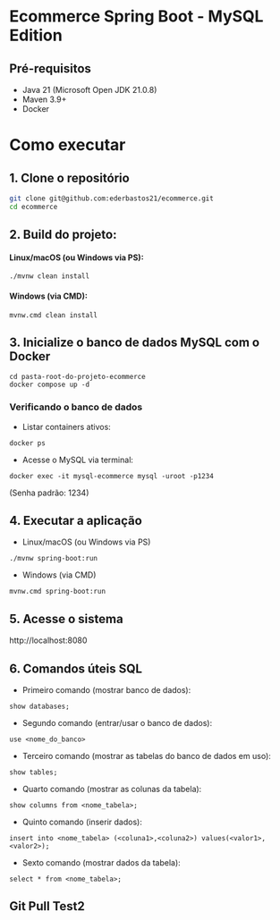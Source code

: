 # Ecommerce Spring Boot - MySQL Edition

## Pré-requisitos
- Java 21 (Microsoft Open JDK 21.0.8)
- Maven 3.9+
- Docker

# Como executar

## 1. Clone o repositório
```bash
git clone git@github.com:ederbastos21/ecommerce.git
cd ecommerce
```

## 2. Build do projeto:

#### Linux/macOS (ou Windows via PS):
    ./mvnw clean install

#### Windows (via CMD):
    mvnw.cmd clean install

## 3. Inicialize o banco de dados MySQL com o Docker
```
cd pasta-root-do-projeto-ecommerce
docker compose up -d
```
### Verificando o banco de dados

- Listar containers ativos:
```
docker ps
```

- Acesse o MySQL via terminal:
```
docker exec -it mysql-ecommerce mysql -uroot -p1234
```

(Senha padrão: 1234)

## 4. Executar a aplicação

- Linux/macOS (ou Windows via PS)
```
./mvnw spring-boot:run
```

- Windows (via CMD)
```
mvnw.cmd spring-boot:run
```

## 5. Acesse o sistema

http://localhost:8080

## 6. Comandos úteis SQL

- Primeiro comando (mostrar banco de dados):
```
show databases;
```

- Segundo comando (entrar/usar o banco de dados):
```
use <nome_do_banco>
```

- Terceiro comando (mostrar as tabelas do banco de dados em uso):
```
show tables;
```

- Quarto comando (mostrar as colunas da tabela):
```
show columns from <nome_tabela>;
```

- Quinto comando (inserir dados):
```
insert into <nome_tabela> (<coluna1>,<coluna2>) values(<valor1>,<valor2>);
```

- Sexto comando (mostrar dados da tabela):
```
select * from <nome_tabela>;
```

## Git Pull Test2
